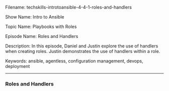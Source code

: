 Filename: techskills-introtoansible-4-4-1-roles-and-handlers

Show Name: Intro to Ansible

Topic Name: Playbooks with Roles

Episode Name: Roles and Handlers

Description: 
In this episode, Daniel and Justin explore the use of handlers when creating roles. Justin demonstrates the use of handlers within a role. 

Keywords: ansible, agentless, configuration management,
			devops, deployment

---

### Roles and Handlers
